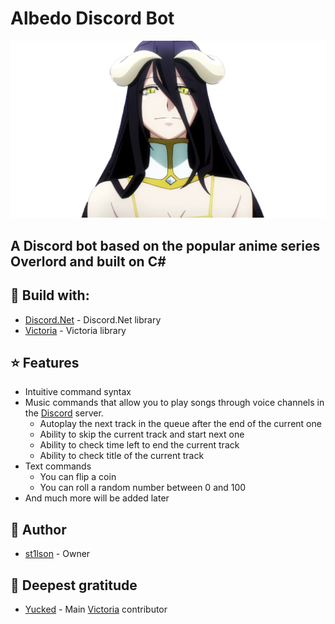 # **Albedo Discord Bot**
![Alt Text](https://github.com/st1lson/AlbedoBot/blob/main/docs/images/header.png)
## A Discord bot based on the popular anime series Overlord and built on C#
## :paperclip: Build with: 
* [Discord.Net](https://github.com/discord-net/Discord.Net) - Discord.Net library
* [Victoria](https://github.com/Yucked/Victoria) - Victoria library
## :star: Features
* Intuitive command syntax 
* Music commands that allow you to play songs through voice channels in the [Discord](https://discord.com/) server.
  * Autoplay the next track in the queue after the end of the current one
  * Ability to skip the current track and start next one
  * Ability to check time left to end the current track
  * Ability to check title of the current track
* Text commands
  * You can flip a coin
  * You can roll a random number between 0 and 100
* And much more will be added later
## :dragon_face: Author
* [st1lson](https://github.com/st1lson) - Owner
## :briefcase: Deepest gratitude
* [Yucked](https://github.com/Yucked) - Main [Victoria](https://github.com/Yucked/Victoria) contributor
